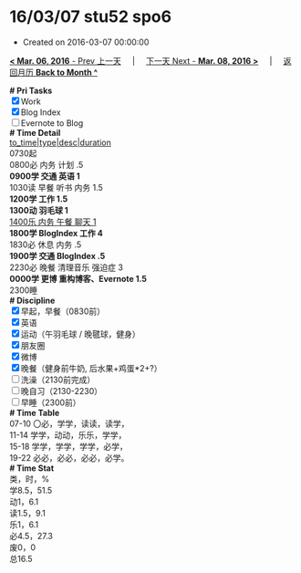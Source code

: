 # 16/03/07 stu52 spo6

- Created on 2016-03-07 00:00:00

[**< Mar. 06, 2016** - Prev 上一天](_archived/lifelogs/2016/03/d06.md) &nbsp; &nbsp; | &nbsp; &nbsp; [下一天 Next - **Mar. 08, 2016 >**](_archived/lifelogs/2016/03/d08.md) &nbsp; &nbsp; |  &nbsp; &nbsp; [返回月历 **Back to Month ^**](_archived/lifelogs/2016/03/index.md)
<br/><div><b># Pri Tasks</b></div><div><input checked="true" type="checkbox"/>Work</div><div><input checked="true" type="checkbox"/>Blog Index</div><div><input type="checkbox"/>Evernote to Blog</div><div><b># Time Detail</b></div><div><u>to_time|type|desc|duration</u></div><div>0730起</div><div>0800必 内务 计划 .5</div><div><b>0900学 交通 英语 1</b></div><div>1030读 早餐 听书 内务 1.5</div><div><b>1200学 工作 1.5</b></div><div><b>1300动 羽毛球 1</b></div><div><u>1400乐 内务 午餐 聊天 1</u></div><div><b>1800学 BlogIndex 工作 4</b></div><div>1830必 休息 内务 .5</div><div><b>1900学 交通 BlogIndex .5</b></div><div>2230必 晚餐 清理音乐 强迫症 3</div><div><b>0000学 更博 重构博客、Evernote 1.5</b></div><div>2300睡</div><div><b># Discipline</b></div><div><input checked="true" type="checkbox"/>早起，早餐（0830前）</div><div><input checked="true" type="checkbox"/>英语</div><div><input checked="true" type="checkbox"/>运动（午羽毛球 / 晚毽球，健身）</div><div><input checked="true" type="checkbox"/>朋友圈</div><div><input checked="true" type="checkbox"/>微博</div><div><input checked="true" type="checkbox"/>晚餐（健身前牛奶, 后水果+鸡蛋*2+?）</div><div><input type="checkbox"/>洗澡（2130前完成）</div><div><input type="checkbox"/>晚自习（2130-2230）</div><div><input type="checkbox"/>早睡（2300前）</div><div><b># Time Table</b></div><div>07-10 〇必，学学，读读，读学，</div><div>11-14 学学，动动，乐乐，学学，</div><div>15-18 学学，学学，学学，必学，</div><div>19-22 必必，必必，必必，必学。</div><div><b># Time Stat</b></div><div>类，时，%</div><div>学8.5，51.5</div><div>动1，6.1</div><div>读1.5，9.1</div><div>乐1，6.1</div><div>必4.5，27.3</div><div>废0，0</div><div>总16.5</div>
